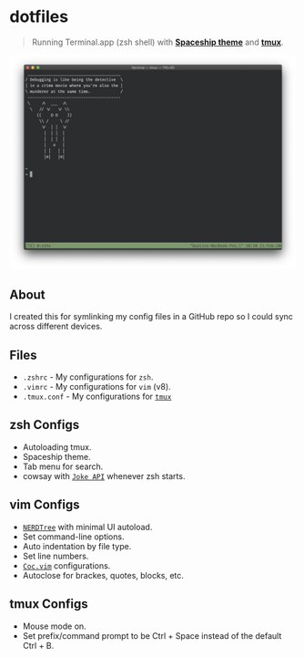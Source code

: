 # dotfiles
> Running Terminal.app (zsh shell) with [**Spaceship theme**](https://github.com/denysdovhan/spaceship-prompt) and [**tmux**](https://github.com/tmux/tmux).

![Terminal screenshot](screenshot.png)

## About

I created this for symlinking my config files in a GitHub repo so I could sync across different devices.

## Files

* `.zshrc` - My configurations for `zsh`.
* `.vimrc` - My configurations for `vim` (v8).
* `.tmux.conf` - My configurations for [`tmux`](https://github.com/tmux/tmux/wiki)

## zsh Configs

* Autoloading tmux.
* Spaceship theme.
* Tab menu for search.
* cowsay with [`Joke API`](https://sv443.net/jokeapi/v2) whenever zsh starts.

## vim Configs

* [`NERDTree`](https://github.com/preservim/nerdtree) with minimal UI autoload.
* Set command-line options.
* Auto indentation by file type.
* Set line numbers.
* [`Coc.vim`](https://github.com/neoclide/coc.nvim) configurations.
* Autoclose for brackes, quotes, blocks, etc.

## tmux Configs

* Mouse mode on.
* Set prefix/command prompt to be Ctrl + Space instead of the default Ctrl + B.
